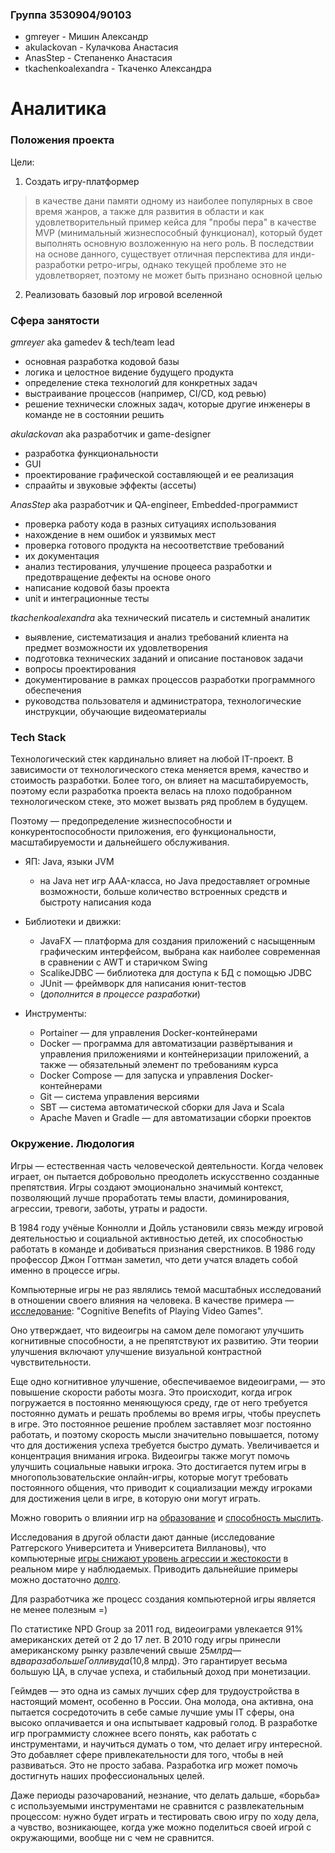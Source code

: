 ### Группа 3530904/90103

* gmreyer - Мишин Александр
* akulackovan - Кулачкова Анастасия
* AnasStep - Степаненко Анастасия
* tkachenkoalexandra - Ткаченко Александра

# Аналитика
### Положения проекта
Цели:

1. Создать игру-платформер

> в качестве дани памяти одному из наиболее популярных в свое время жанров, а также для развития в области и как удовлетворительный пример кейса для "пробы пера" в качестве MVP (минимальный жизнеспособный функционал), который будет выполнять основную возложенную на него роль. В последствии на основе данного, существует отличная перспектива для инди-разработки ретро-игры, однако текущей проблеме это не удовлетворяет, поэтому не может быть признано основной целью

2. Реализовать базовый лор игровой вселенной

### Сфера занятости

*gmreyer* aka gamedev & tech/team lead
* основная разработка кодовой базы
* логика и целостное видение будущего продукта
* определение стека технологий для конкретных задач
* выстраивание процессов (например, CI/CD, код ревью)
* решение технически сложных задач, которые другие инженеры в команде не в состоянии решить


*akulackovan* aka разработчик и game-designer
* разработка функциональности
* GUI
* проектирование графической составляющей и ее реализация
* спраайты и звуковые эффекты (ассеты)

*AnasStep* aka разработчик и QA-engineer, Embedded-программист
* проверка работу кода в разных ситуациях использования
* нахождение в нем ошибок и уязвимых мест
* проверка готового продукта на несоответствие требований
* их документация
* анализ тестирования, улучшение процееса разработки и предотвращение дефекты на основе оного
* написание кодовой базы проекта
* unit и интеграционные тесты

*tkachenkoalexandra* aka технический писатель и системный аналитик
* выявление, систематизация и анализ требований клиента на предмет возможности их удовлетворения
* подготовка технических заданий и описание постановок задачи
* вопросы проектирования
* документирование в рамках процессов разработки программного обеспечения
* руководства пользователя и администратора, технологические инструкции, обучающие видеоматериалы


### Tech Stack
Технологический стек кардинально влияет на любой IT-проект. В зависимости от технологического стека меняется время, качество и стоимость разработки. Более того, он влияет на масштабируемость, поэтому если разработка проекта велась на плохо подобранном технологическом стеке, это может вызвать ряд проблем в будущем. 

Поэтому — предопределение жизнеспособности и конкурентоспособности приложения, его функциональности, масштабируемости и дальнейшего обслуживания.

- ЯП: Java, языки JVM
  - на Java нет игр AAA-класса, но Java предоставляет огромные возможности, больше количество встроенных средств и быстроту написания кода

- Библиотеки и движки: 
  - JavaFX — платформа для создания приложений с насыщенным графическим интерфейсом, выбрана как наиболее современная в сравнении с AWT и старичком Swing
  - ScalikeJDBC — библиотека для доступа к БД с помощью JDBC
  - JUnit — фреймворк для написания юнит-тестов
  - (*дополнится в процессе разработки*)  

- Инструменты:
  - Portainer — для управления Docker-контейнерами
  - Docker — программа для автоматизации развёртывания и управления приложениями и контейнеризации приложений, а также — обязательный элемент по требованиям курса
  - Docker Compose — для запуска и управления Docker-контейнерами
  - Git — система управления версиями
  - SBT — система автоматической сборки для Java и Scala
  - Apache Maven и Gradle — для автоматизации сборки проектов

### Окружение. Людология

Игры — естественная часть человеческой деятельности. Когда человек играет, он пытается добровольно преодолеть искусственно созданные препятствия. Игры создают эмоционально значимый контекст, позволяющий лучше проработать темы власти, доминирования, агрессии, тревоги, заботы, утраты и радости. 

В 1984 году учёные Коннолли и Дойль установили связь между игровой деятельностью и социальной активностью детей, их способностью работать в команде и добиваться признания сверстников. В 1986 году профессор Джон Готтман заметил, что дети учатся владеть собой именно в процессе игры. 

Компьютерные игры не раз являлись темой масштабных исследований в отношении своего влияния на человека. В качестве примера — [исследование](https://www.psychologytoday.com/intl/blog/freedom-learn/201502/cognitive-benefits-playing-video-games): "Cognitive Benefits of Playing Video Games". 

Оно утверждает, что видеоигры на самом деле помогают улучшить когнитивные способности, а не препятствуют их развитию. Эти теории улучшения включают улучшение визуальной контрастной чувствительности. 

Еще одно когнитивное улучшение, обеспечиваемое видеоиграми, — это повышение скорости работы мозга. Это происходит, когда игрок погружается в постоянно меняющуюся среду, где от него требуется постоянно думать и решать проблемы во время игры, чтобы преуспеть в игре. Это постоянное решение проблем заставляет мозг постоянно работать, и поэтому скорость мысли значительно повышается, потому что для достижения успеха требуется быстро думать. Увеличивается и концентрация внимания игрока. 
Видеоигры также могут помочь улучшить социальные навыки игрока. Это достигается путем игры в многопользовательские онлайн-игры, которые могут требовать постоянного общения, что приводит к социализации между игроками для достижения цели в игре, в которую они могут играть. 

Можно говорить о влиянии игр на [образование](https://postnauka.ru/longreads/83429) и [способность мыслить](https://www.ted.com/talks/gabe_zichermann_how_games_make_kids_smarter/transcript?language=ru#t-5595).

Исследования в другой области дают данные (исследование Ратгерского Университета и Университета Виллановы), что компьютерные [игры снижают уровень агрессии и жестокости](https://nature.berkeley.edu/garbelottoat/wp-content/uploads/marky-etal-2014.pdf) в реальном мире у наблюдаемых. Приводить дальнейшие примеры можно достаточно [долго](https://habr.com/en/company/macloud/blog/553778/).

Для разработчика же процесс создания компьютерной игры является не менее полезным =)

По статистике NPD Group за 2011 год, видеоиграми увлекается 91% американских детей от 2 до 17 лет. В 2010 году игры принесли американскому рынку развлечений свыше $25 млрд — в два раза больше Голливуда ($10,8 млрд). Это гарантирует весьма большую ЦА, в случае успеха, и стабильный доход при монетизации.

Геймдев — это одна из самых лучших сфер для трудоустройства в настоящий момент, особенно в России. Она молода, она активна, она пытается сосредоточить в себе самые лучшие умы IT сферы, она высоко оплачивается и она испытывает кадровый голод. В разработке игр программисту сложнее всего понять, как работать с инструментами, и научиться думать о том, что делает игру интересной. Это добавляет сфере привлекательности для того, чтобы в ней развиваться. Это не просто забава. Разработка игр может помочь достигнуть наших профессиональных целей.

Даже периоды разочарований, незнание, что делать дальше, «борьба» с используемыми инструментами не сравнится с развлекательным процессом: нужно будет играть и тестировать свою игру по ходу дела, а чувство, возникающее, когда уже можно поделиться своей игрой с окружающими, вообще ни с чем не сравнится.

